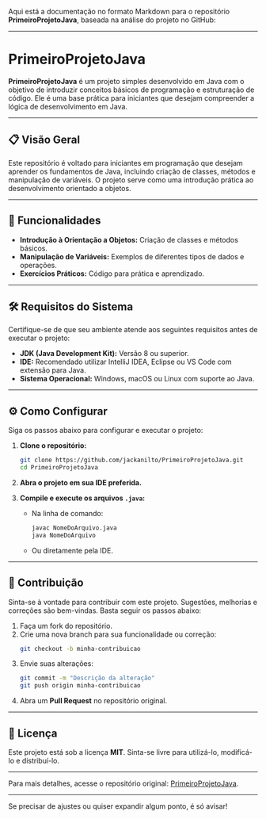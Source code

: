 Aqui está a documentação no formato Markdown para o repositório **PrimeiroProjetoJava**, baseada na análise do projeto no GitHub:

---

# PrimeiroProjetoJava

**PrimeiroProjetoJava** é um projeto simples desenvolvido em Java com o objetivo de introduzir conceitos básicos de programação e estruturação de código. Ele é uma base prática para iniciantes que desejam compreender a lógica de desenvolvimento em Java.

---

## 📋 Visão Geral

Este repositório é voltado para iniciantes em programação que desejam aprender os fundamentos de Java, incluindo criação de classes, métodos e manipulação de variáveis. O projeto serve como uma introdução prática ao desenvolvimento orientado a objetos.

---

## 🚀 Funcionalidades

- **Introdução à Orientação a Objetos:** Criação de classes e métodos básicos.
- **Manipulação de Variáveis:** Exemplos de diferentes tipos de dados e operações.
- **Exercícios Práticos:** Código para prática e aprendizado.

---

## 🛠️ Requisitos do Sistema

Certifique-se de que seu ambiente atende aos seguintes requisitos antes de executar o projeto:

- **JDK (Java Development Kit):** Versão 8 ou superior.
- **IDE:** Recomendado utilizar IntelliJ IDEA, Eclipse ou VS Code com extensão para Java.
- **Sistema Operacional:** Windows, macOS ou Linux com suporte ao Java.

---

## ⚙️ Como Configurar

Siga os passos abaixo para configurar e executar o projeto:

1. **Clone o repositório:**
   ```bash
   git clone https://github.com/jackanilto/PrimeiroProjetoJava.git
   cd PrimeiroProjetoJava
   ```

2. **Abra o projeto em sua IDE preferida.**

3. **Compile e execute os arquivos `.java`:**
   - Na linha de comando:
     ```bash
     javac NomeDoArquivo.java
     java NomeDoArquivo
     ```

   - Ou diretamente pela IDE.

---

## 📝 Contribuição

Sinta-se à vontade para contribuir com este projeto. Sugestões, melhorias e correções são bem-vindas. Basta seguir os passos abaixo:

1. Faça um fork do repositório.
2. Crie uma nova branch para sua funcionalidade ou correção:
   ```bash
   git checkout -b minha-contribuicao
   ```
3. Envie suas alterações:
   ```bash
   git commit -m "Descrição da alteração"
   git push origin minha-contribuicao
   ```
4. Abra um **Pull Request** no repositório original.

---

## 📄 Licença

Este projeto está sob a licença **MIT**. Sinta-se livre para utilizá-lo, modificá-lo e distribuí-lo.

---

Para mais detalhes, acesse o repositório original: [PrimeiroProjetoJava](https://github.com/jackanilto/PrimeiroProjetoJava).

--- 

Se precisar de ajustes ou quiser expandir algum ponto, é só avisar!
